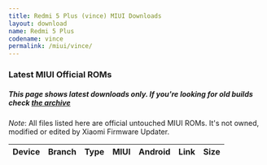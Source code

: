 ```yaml
---
title: Redmi 5 Plus (vince) MIUI Downloads
layout: download
name: Redmi 5 Plus
codename: vince
permalink: /miui/vince/
---
```

### Latest MIUI Official ROMs
##### This page shows latest downloads only. If you're looking for old builds check [the archive](/archive/miui/vince/)
*Note*: All files listed here are official untouched MIUI ROMs. It's not owned, modified or edited by Xiaomi Firmware Updater.


<div class="table-responsive-md" id="table-wrapper">
<table id="firmware" class="compact table table-striped table-hover table-sm">
    <thead class="thead-dark">
        <tr>
            <th>Device</th>
            <th>Branch</th>
            <th>Type</th>
            <th>MIUI</th>
            <th>Android</th>
            <th>Link</th>
            <th>Size</th>
        </tr>
    </thead>
    <script>loadMiuiDownloads('vince')</script>
</table>
</div>


